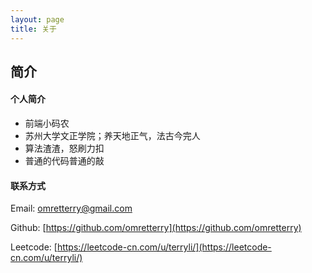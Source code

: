 ```yaml
---
layout: page
title: 关于
---
```


## 简介
#### 个人简介
* 前端小码农
* 苏州大学文正学院；养天地正气，法古今完人
* 算法渣渣，怒刷力扣
* 普通的代码普通的敲


#### 联系方式
Email: [omretterry@gmail.com](mailto:omretterry@gmail.com)

Github: [https://github.com/omretterry](https://github.com/omretterry)

Leetcode: [https://leetcode-cn.com/u/terryli/](https://leetcode-cn.com/u/terryli/)